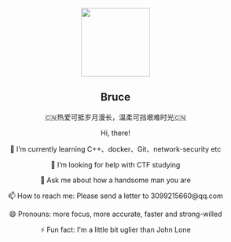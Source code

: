 <p align="center">
    <img width="140" height="140" border-radius="100%" src="/img/avatar.png" />
    <h2 align="center">Bruce</h2>
    <p align="center"> 🇨🇳热爱可抵岁月漫长，温柔可挡艰难时光🇨🇳 </p>
</p>


<p align="center"> Hi, there! </p>
<p align="center"> 🌱 I’m currently learning C++、docker、Git、network-security etc </p>
<p align="center"> 🤔 I’m looking for help with CTF studying </p>
<p align="center"> 💬 Ask me about how a handsome man you are </p>
<p align="center"> 📫 How to reach me: Please send a letter to 3099215660@qq.com </p>
<p align="center"> 😄 Pronouns: more focus, more accurate, faster and strong-willed </p>
<p align="center"> ⚡ Fun fact: I'm a little bit uglier than John Lone </p>

